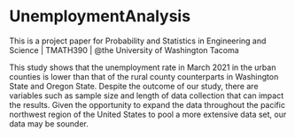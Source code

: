 # UnemploymentAnalysis
This is a project paper for Probability and Statistics in Engineering and Science | TMATH390 | @the University of Washington Tacoma

This study shows that the unemployment rate in March 2021 in the urban counties is lower than that of the rural county counterparts in Washington State and Oregon State. Despite the outcome of our study, there are variables such as sample size and length of data collection that can impact the results. Given the opportunity to expand the data throughout the pacific northwest region of the United States to pool a more extensive data set, our data may be sounder.


